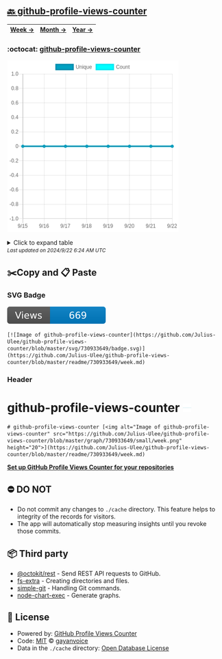 ## [🔙 github-profile-views-counter](https://github.com/Julius-Ulee/github-profile-views-counter)
| [**Week →**](https://github.com/Julius-Ulee/github-profile-views-counter/blob/master/readme/730933649/week.md) | [**Month →**](https://github.com/Julius-Ulee/github-profile-views-counter/blob/master/readme/730933649/month.md) | [**Year →**](https://github.com/Julius-Ulee/github-profile-views-counter/blob/master/readme/730933649/year.md) |
| ---- | ---- | ----- |
### :octocat: [github-profile-views-counter](https://github.com/Julius-Ulee/github-profile-views-counter)
![Image of github-profile-views-counter](https://github.com/Julius-Ulee/github-profile-views-counter/blob/master/graph/730933649/large/week.png)

<details>
	<summary>Click to expand table</summary>
	<h2>:calendar: Week Page Views Table</h2>
<table>
	<tr>
		<th>
			Last Updated
		</th>
		<th>
			Unique
		</th>
		<th>
			Count
		</th>
	</tr>
	<tr>
		<td>
			<code>2024/9/22</code>
		</td>
		<td>
			<code>0</code>
		</td>
		<td>
			<code>0</code>
		</td>
	</tr>
	<tr>
		<td>
			<code>2024/9/21</code>
		</td>
		<td>
			<code>0</code>
		</td>
		<td>
			<code>0</code>
		</td>
	</tr>
	<tr>
		<td>
			<code>2024/9/20</code>
		</td>
		<td>
			<code>0</code>
		</td>
		<td>
			<code>0</code>
		</td>
	</tr>
	<tr>
		<td>
			<code>2024/9/19</code>
		</td>
		<td>
			<code>0</code>
		</td>
		<td>
			<code>0</code>
		</td>
	</tr>
	<tr>
		<td>
			<code>2024/9/18</code>
		</td>
		<td>
			<code>0</code>
		</td>
		<td>
			<code>0</code>
		</td>
	</tr>
	<tr>
		<td>
			<code>2024/9/17</code>
		</td>
		<td>
			<code>0</code>
		</td>
		<td>
			<code>0</code>
		</td>
	</tr>
	<tr>
		<td>
			<code>2024/9/16</code>
		</td>
		<td>
			<code>0</code>
		</td>
		<td>
			<code>0</code>
		</td>
	</tr>
	<tr>
		<td>
			<code>2024/9/15</code>
		</td>
		<td>
			<code>0</code>
		</td>
		<td>
			<code>0</code>
		</td>
	</tr>
</table>

</details>
<small><i>Last updated on 2024/9/22 6:24 AM UTC</i></small>

## ✂️Copy and 📋 Paste
### SVG Badge
[![Image of github-profile-views-counter](https://github.com/Julius-Ulee/github-profile-views-counter/blob/master/svg/730933649/badge.svg)](https://github.com/Julius-Ulee/github-profile-views-counter/blob/master/readme/730933649/week.md)
```readme
[![Image of github-profile-views-counter](https://github.com/Julius-Ulee/github-profile-views-counter/blob/master/svg/730933649/badge.svg)](https://github.com/Julius-Ulee/github-profile-views-counter/blob/master/readme/730933649/week.md)
```
### Header
# github-profile-views-counter [<img alt="Image of github-profile-views-counter" src="https://github.com/Julius-Ulee/github-profile-views-counter/blob/master/graph/730933649/small/week.png" height="20">](https://github.com/Julius-Ulee/github-profile-views-counter/blob/master/readme/730933649/week.md)
```readme
# github-profile-views-counter [<img alt="Image of github-profile-views-counter" src="https://github.com/Julius-Ulee/github-profile-views-counter/blob/master/graph/730933649/small/week.png" height="20">](https://github.com/Julius-Ulee/github-profile-views-counter/blob/master/readme/730933649/week.md)
```
[**Set up GitHub Profile Views Counter for your repositories**](https://github.com/gayanvoice/github-profile-views-counter)
## ⛔ DO NOT
- Do not commit any changes to `./cache` directory. This feature helps to integrity of the records for visitors.
- The app will automatically stop measuring insights until you revoke those commits.
## 📦 Third party

- [@octokit/rest](https://www.npmjs.com/package/@octokit/rest) - Send REST API requests to GitHub.
- [fs-extra](https://www.npmjs.com/package/fs-extra) - Creating directories and files.
- [simple-git](https://www.npmjs.com/package/simple-git) - Handling Git commands.
- [node-chart-exec](https://www.npmjs.com/package/node-chart-exec) - Generate graphs.
## 📄 License
- Powered by: [GitHub Profile Views Counter](https://github.com/gayanvoice/github-profile-views-counter)
- Code: [MIT](./LICENSE) © [gayanvoice](https://github.com/gayanvoice/github-profile-views-counter)
- Data in the `./cache` directory: [Open Database License](https://opendatacommons.org/licenses/odbl/1-0/)